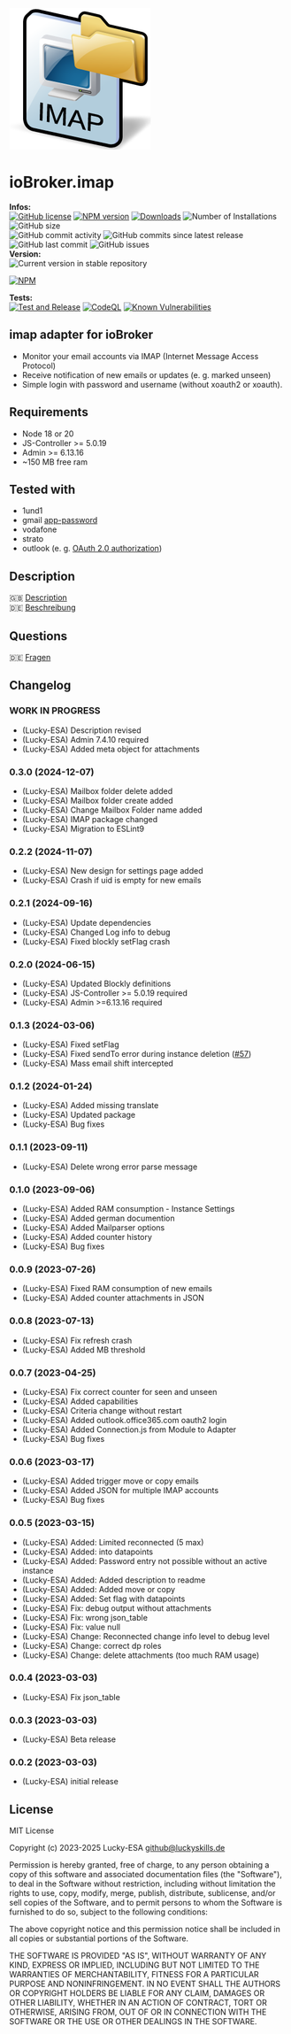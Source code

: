![Logo](admin/imap.png)

# ioBroker.imap

**Infos:** </br>
[![GitHub license](https://img.shields.io/github/license/Lucky-ESA/ioBroker.imap)](https://github.com/Lucky-ESA/ioBroker.imap/blob/main/LICENSE)
[![NPM version](https://img.shields.io/npm/v/iobroker.imap.svg)](https://www.npmjs.com/package/iobroker.imap)
[![Downloads](https://img.shields.io/npm/dm/iobroker.imap.svg)](https://www.npmjs.com/package/iobroker.imap)
![Number of Installations](https://iobroker.live/badges/imap-installed.svg)
![GitHub size](https://img.shields.io/github/repo-size/Lucky-ESA/ioBroker.imap)</br>
![GitHub commit activity](https://img.shields.io/github/commit-activity/m/Lucky-ESA/ioBroker.imap)
![GitHub commits since latest release](https://img.shields.io/github/commits-since/Lucky-ESA/ioBroker.imap/latest)
![GitHub last commit](https://img.shields.io/github/last-commit/Lucky-ESA/ioBroker.imap)
![GitHub issues](https://img.shields.io/github/issues/Lucky-ESA/ioBroker.imap)</br>
**Version:** </br>
![Current version in stable repository](https://iobroker.live/badges/imap-stable.svg)

[![NPM](https://nodei.co/npm/iobroker.imap.png?downloads=true)](https://nodei.co/npm/iobroker.imap/)

**Tests:** </br>
[![Test and Release](https://github.com/Lucky-ESA/ioBroker.imap/actions/workflows/test-and-release.yml/badge.svg)](https://github.com/Lucky-ESA/ioBroker.imap/actions/workflows/test-and-release.yml)
[![CodeQL](https://github.com/Lucky-ESA/ioBroker.imap/actions/workflows/codeql.yml/badge.svg)](https://github.com/Lucky-ESA/ioBroker.imap/actions/workflows/codeql.yml)
[![Known Vulnerabilities](https://snyk.io/test/github/Lucky-ESA/ioBroker.imap/badge.svg)](https://snyk.io/test/github/Lucky-ESA/ioBroker.imap)

## imap adapter for ioBroker

- Monitor your email accounts via IMAP (Internet Message Access Protocol)
- Receive notification of new emails or updates (e. g. marked unseen)
- Simple login with password and username (without xoauth2 or xoauth).

## Requirements

- Node 18 or 20
- JS-Controller >= 5.0.19
- Admin >= 6.13.16
- ~150 MB free ram

## Tested with

- 1und1
- gmail [app-password](https://support.google.com/mail/answer/185833?hl=de)
- vodafone
- strato
- outlook (e. g. [OAuth 2.0 authorization](https://learn.microsoft.com/en-us/entra/identity-platform/quickstart-register-app?tabs=certificate))

## Description

🇬🇧 [Description](/docs/en/README.md)</br>
🇩🇪 [Beschreibung](/docs/de/README.md)

## Questions

🇩🇪 [Fragen](https://forum.iobroker.net/topic/63400/test-adapter-iobroker-imap-latest-stable)

<!--
    Placeholder for the next version (at the beginning of the line):
    ### **WORK IN PROGRESS**
-->

## Changelog

### **WORK IN PROGRESS**

- (Lucky-ESA) Description revised
- (Lucky-ESA) Admin 7.4.10 required
- (Lucky-ESA) Added meta object for attachments

### 0.3.0 (2024-12-07)

- (Lucky-ESA) Mailbox folder delete added
- (Lucky-ESA) Mailbox folder create added
- (Lucky-ESA) Change Mailbox Folder name added
- (Lucky-ESA) IMAP package changed
- (Lucky-ESA) Migration to ESLint9

### 0.2.2 (2024-11-07)

- (Lucky-ESA) New design for settings page added
- (Lucky-ESA) Crash if uid is empty for new emails

### 0.2.1 (2024-09-16)

- (Lucky-ESA) Update dependencies
- (Lucky-ESA) Changed Log info to debug
- (Lucky-ESA) Fixed blockly setFlag crash

### 0.2.0 (2024-06-15)

- (Lucky-ESA) Updated Blockly definitions
- (Lucky-ESA) JS-Controller >= 5.0.19 required
- (Lucky-ESA) Admin >=6.13.16 required

### 0.1.3 (2024-03-06)

- (Lucky-ESA) Fixed setFlag
- (Lucky-ESA) Fixed sendTo error during instance deletion ([#57](https://github.com/Lucky-ESA/ioBroker.imap/issues/57))
- (Lucky-ESA) Mass email shift intercepted

### 0.1.2 (2024-01-24)

- (Lucky-ESA) Added missing translate
- (Lucky-ESA) Updated package
- (Lucky-ESA) Bug fixes

### 0.1.1 (2023-09-11)

- (Lucky-ESA) Delete wrong error parse message

### 0.1.0 (2023-09-06)

- (Lucky-ESA) Added RAM consumption - Instance Settings
- (Lucky-ESA) Added german documention
- (Lucky-ESA) Added Mailparser options
- (Lucky-ESA) Added counter history
- (Lucky-ESA) Bug fixes

### 0.0.9 (2023-07-26)

- (Lucky-ESA) Fixed RAM consumption of new emails
- (Lucky-ESA) Added counter attachments in JSON

### 0.0.8 (2023-07-13)

- (Lucky-ESA) Fix refresh crash
- (Lucky-ESA) Added MB threshold

### 0.0.7 (2023-04-25)

- (Lucky-ESA) Fix correct counter for seen and unseen
- (Lucky-ESA) Added capabilities
- (Lucky-ESA) Criteria change without restart
- (Lucky-ESA) Added outlook.office365.com oauth2 login
- (Lucky-ESA) Added Connection.js from Module to Adapter
- (Lucky-ESA) Bug fixes

### 0.0.6 (2023-03-17)

- (Lucky-ESA) Added trigger move or copy emails
- (Lucky-ESA) Added JSON for multiple IMAP accounts
- (Lucky-ESA) Bug fixes

### 0.0.5 (2023-03-15)

- (Lucky-ESA) Added: Limited reconnected (5 max)
- (Lucky-ESA) Added: into datapoints
- (Lucky-ESA) Added: Password entry not possible without an active instance
- (Lucky-ESA) Added: Added description to readme
- (Lucky-ESA) Added: Added move or copy
- (Lucky-ESA) Added: Set flag with datapoints
- (Lucky-ESA) Fix: debug output without attachments
- (Lucky-ESA) Fix: wrong json_table
- (Lucky-ESA) Fix: value null
- (Lucky-ESA) Change: Reconnected change info level to debug level
- (Lucky-ESA) Change: correct dp roles
- (Lucky-ESA) Change: delete attachments (too much RAM usage)

### 0.0.4 (2023-03-03)

- (Lucky-ESA) Fix json_table

### 0.0.3 (2023-03-03)

- (Lucky-ESA) Beta release

### 0.0.2 (2023-03-03)

- (Lucky-ESA) initial release

## License

MIT License

Copyright (c) 2023-2025 Lucky-ESA <github@luckyskills.de>

Permission is hereby granted, free of charge, to any person obtaining a copy
of this software and associated documentation files (the "Software"), to deal
in the Software without restriction, including without limitation the rights
to use, copy, modify, merge, publish, distribute, sublicense, and/or sell
copies of the Software, and to permit persons to whom the Software is
furnished to do so, subject to the following conditions:

The above copyright notice and this permission notice shall be included in all
copies or substantial portions of the Software.

THE SOFTWARE IS PROVIDED "AS IS", WITHOUT WARRANTY OF ANY KIND, EXPRESS OR
IMPLIED, INCLUDING BUT NOT LIMITED TO THE WARRANTIES OF MERCHANTABILITY,
FITNESS FOR A PARTICULAR PURPOSE AND NONINFRINGEMENT. IN NO EVENT SHALL THE
AUTHORS OR COPYRIGHT HOLDERS BE LIABLE FOR ANY CLAIM, DAMAGES OR OTHER
LIABILITY, WHETHER IN AN ACTION OF CONTRACT, TORT OR OTHERWISE, ARISING FROM,
OUT OF OR IN CONNECTION WITH THE SOFTWARE OR THE USE OR OTHER DEALINGS IN THE
SOFTWARE.
